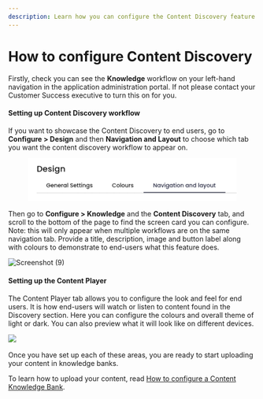 ```yaml
---
description: Learn how you can configure the Content Discovery feature in your platform.
---
```


# How to configure Content Discovery

Firstly, check you can see the **Knowledge** workflow on your left-hand navigation in the application administration portal. If not please contact your Customer Success executive to turn this on for you.&#x20;

#### Setting up Content Discovery workflow

If you want to showcase the Content Discovery to end users, go to **Configure > Design** and then **Navigation and Layout** to choose which tab you want the content discovery workflow to appear on.

<figure><img src="../../../../.gitbook/assets/Screenshot (23).png" alt=""><figcaption></figcaption></figure>



Then go to **Configure > Knowledge** and the **Content Discovery** tab, and scroll to the bottom of the page to find the screen card you can configure. Note: this will only appear when multiple workflows are on the same navigation tab.  Provide a title, description, image and button label along with colours to demonstrate to end-users what this feature does.&#x20;

![Screenshot (9)](https://info.mindset.ai/hs-fs/hubfs/Screenshot%20\(9\).png?width=609\&height=174\&name=Screenshot%20\(9\).png)

#### Setting up the Content Player

The Content Player tab allows you to configure the look and feel for end users. It is how end-users will watch or listen to content found in the Discovery section.  Here you can configure the colours and overall theme of light or dark. You can also preview what it will look like on different devices.

![](https://info.mindset.ai/hs-fs/hubfs/Screenshot%20\(10\).png?width=390\&height=408\&name=Screenshot%20\(10\).png)

Once you have set up each of these areas, you are ready to start uploading your content in knowledge banks.

To learn how to upload your content, read [How to configure a Content Knowledge Bank](https://docs.mindset.ai/platform/features/knowledge-graph-workflow/configuring-the-knowledge-graph-banks/how-to-configure-a-content-knowledge-bank).

